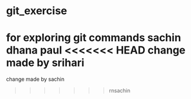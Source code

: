# git_exercise
for exploring git commands
sachin dhana paul
<<<<<<< HEAD
change made by srihari
=======
change made by sachin
>>>>>>> rnsachin
